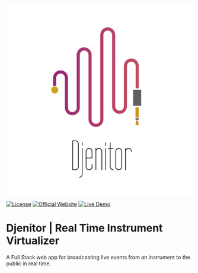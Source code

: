 <p align="center">
  <img width="512" height="512" src="./resources/DjenitorLogo.png">
</p>

[![License](https://img.shields.io/github/license/day8/re-frame.svg)](license.txt)
[![Official Website](https://img.shields.io/badge/Official%20Website-visit-blue)](http://djenitor.com)
[![Live Demo](https://img.shields.io/badge/Demo-online-green)](http://live.djenitor.com)

# Djenitor | Real Time Instrument Virtualizer
A Full Stack web app for broadcasting live events from an instrument to the public in real time. 